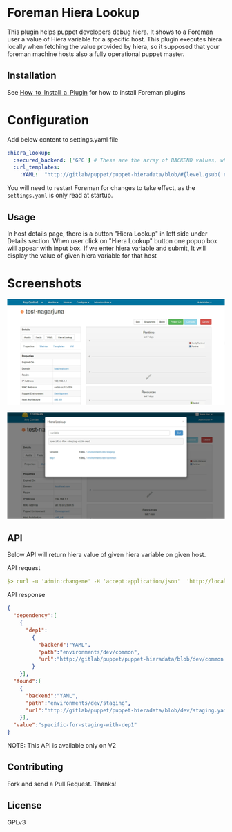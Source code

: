 # Foreman Hiera Lookup

This plugin helps puppet developers debug hiera. It shows to a Foreman user a value of Hiera variable for a specific host. This plugin executes hiera locally when fetching the value provided by hiera, so it supposed that your foreman machine hosts also a fully operational puppet master.


## Installation

See [How_to_Install_a_Plugin](http://projects.theforeman.org/projects/foreman/wiki/How_to_Install_a_Plugin)
for how to install Foreman plugins

# Configuration

Add below content to settings.yaml file 

```yaml
:hiera_lookup:
  :secured_backend: ['GPG'] # These are the array of BACKEND values, which mask the values of variables 
  :url_templates:
    :YAML:  "http://gitlab/puppet/puppet-hieradata/blob/#{level.gsub('environments/', '')}.yaml" # This is the template URL in the gitlab, level is the YAML file path where the variable found.  Example level=environments/dev/staging
```

You will need to restart Foreman for changes to take effect, as the `settings.yaml` is
only read at startup.

## Usage

In host details page, there is a button "Hiera Lookup" in left side under Details section. When user click on "Hiera Lookup" button one popup box will appear with input box. If we enter hiera variable and submit, It will display the value of given hiera variable for that host

# Screenshots
![Hiera Lookup button in host show page](https://raw.githubusercontent.com/ingenico-group/screenshots/master/foreman_hiera_lookup/hiera_lookup_button_in_server_details_page.png)

![Hiera Lookup popup](https://raw.githubusercontent.com/ingenico-group/screenshots/master/foreman_hiera_lookup/hiera_lookup_popup.png)


## API

Below API will return hiera value of given hiera variable on given host.

API request

```yaml
$> curl -u 'admin:changeme' -H 'accept:application/json'  'http://localhost:3000/api/hosts/:host_id/hiera_lookup' -d 'hiera_variable=variable' -X GET
```

API response

```json
{
  "dependency":[
    {
      "dep1":
        {
          "backend":"YAML",
          "path":"environments/dev/common",
          "url":"http://gitlab/puppet/puppet-hieradata/blob/dev/common.yaml"
        }
    }],
  "found":[
    {
      "backend":"YAML",
      "path":"environments/dev/staging",
      "url":"http://gitlab/puppet/puppet-hieradata/blob/dev/staging.yaml"
    }],
  "value":"specific-for-staging-with-dep1"
}
```

NOTE: This API is available only on V2

## Contributing

Fork and send a Pull Request. Thanks!

## License

GPLv3

